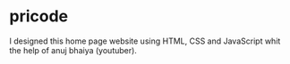 # pricode

I designed this home page website using HTML, CSS and JavaScript whit the help of anuj bhaiya (youtuber).
